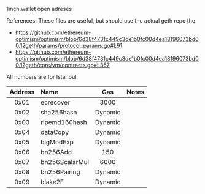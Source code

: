 1inch.wallet open adreses 

References:
These files are useful, but should use the actual geth repo tho

- https://github.com/ethereum-optimism/optimism/blob/6d38f4731c449c3de1b0fc00d4ea18196073bd00/l2geth/params/protocol_params.go#L91
- https://github.com/ethereum-optimism/optimism/blob/6d38f4731c449c3de1b0fc00d4ea18196073bd00/l2geth/core/vm/contracts.go#L357

All numbers are for Istanbul:

| Address | Name           |   Gas   | Notes |
| :-----: | :------------- | :-----: | :---- |
|  0x01   | ecrecover      |  3000   |       |
|  0x02   | sha256hash     | Dynamic |       |
|  0x03   | ripemd160hash  | Dynamic |       |
|  0x04   | dataCopy       | Dynamic |       |
|  0x05   | bigModExp      | Dynamic |       |
|  0x06   | bn256Add       |   150   |       |
|  0x07   | bn256ScalarMul |  6000   |       |
|  0x08   | bn256Pairing   | Dynamic |       |
|  0x09   | blake2F        | Dynamic |       |


